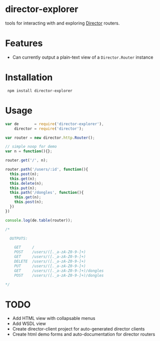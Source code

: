 # director-explorer

tools for interacting with and exploring <a href="http://github.com/flatiron/director">Director</a> routers.

# Features

 - Can currently output a plain-text view of a `Director.Router` instance

# Installation

     npm install director-explorer

# Usage

``` js
var de       = require('director-explorer'),
    director = require('director');

var router = new director.http.Router();

// simple noop for demo
var n = function(){};

router.get('/', n);

router.path('/users/:id', function(){
  this.post(n);   
  this.get(n);    
  this.delete(n); 
  this.put(n);    
  this.path('/dongles', function(){
    this.get(n);
    this.post(n);
  })
})

console.log(de.table(router));

/* 

  OUTPUTS:

    GET     / 
    POST    /users/([._a-zA-Z0-9-]+) 
    GET     /users/([._a-zA-Z0-9-]+) 
    DELETE  /users/([._a-zA-Z0-9-]+) 
    PUT     /users/([._a-zA-Z0-9-]+) 
    GET     /users/([._a-zA-Z0-9-]+)/dongles 
    POST    /users/([._a-zA-Z0-9-]+)/dongles 

*/

```

# TODO

 - Add HTML view with collapsable menus
 - Add WSDL view
 - Create director-client project for auto-generated director clients
 - Create html demo forms and auto-documentation for director routers
